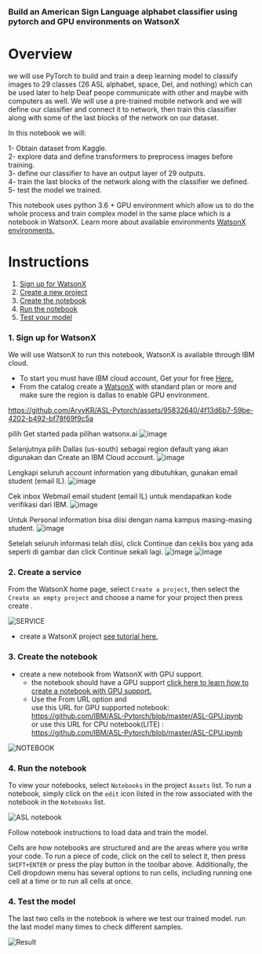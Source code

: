 ### Build an American Sign Language alphabet classifier using pytorch and GPU environments on WatsonX 


# Overview

we will use PyTorch to build and train a deep learning model to classify images to 29 classes (26 ASL alphabet, space, Del, and nothing) which can be used later to help Deaf peope communicate with other and maybe with computers as well. We will use a pre-trained mobile network and we will define our classifier and connect it to network, then train this classifier along with some of the last blocks of the network on our dataset.

In this notebook we will:

1- Obtain dataset from Kaggle.  
2- explore data and define transformers to preprocess images before training.  
3- define our classifier to have an output layer of 29 outputs.  
4- train the last blocks of the network along with the classifier we defined.  
5- test the model we trained.  

This notebook uses python 3.6 + GPU environment which allow us to do the whole process and train complex model in the same place which is a notebook in WatsonX.
Learn more about available environments <a href="https://dataplatform.cloud.ibm.com/docs/content/wsj/analyze-data/gpu-environments.html"> WatsonX environments.</a>




# Instructions


1. [Sign up for WatsonX](#1-sign-up-for-watson-studio)
2. [Create a new project](#2-create-a-new-project)
3. [Create the notebook](#3-create-the-notebook)
4. [Run the notebook](#4-run-the-notebook)
5. [Test your model](#5-Test-the-model)

### 1. Sign up for WatsonX

We will use WatsonX to run this notebook, WatsonX is available through IBM cloud.

* To start you must have IBM cloud account, Get your for free <a href="https://cloud.ibm.com/registration">Here.</a>   
* From the catalog create a <a href="https://cloud.ibm.com/catalog/services/watsonx">WatsonX</a> with standard plan or more and make sure the region is dallas to enable GPU environment.  



https://github.com/ArvyKR/ASL-Pytorch/assets/95832640/4f13d6b7-59be-4202-b492-bf78f69f9c5a

pilih Get started pada pilihan watsonx.ai
![image](https://github.com/ArvyKR/ASL-Pytorch/assets/95832640/6366965c-aeec-451e-9c4d-3fea78f59ffd)

Selanjutnya pilih Dallas (us-south) sebagai region default yang akan digunakan dan Create an IBM Cloud account.
![image](https://github.com/ArvyKR/ASL-Pytorch/assets/95832640/10e5eece-fedf-44e9-93b9-cb589f7f53fe)

Lengkapi seluruh account information yang dibutuhkan, gunakan email student (email IL).
![image](https://github.com/ArvyKR/ASL-Pytorch/assets/95832640/a21072bd-18d0-42ca-85fa-42138d6830cf)

Cek inbox Webmail email student (email IL) untuk mendapatkan kode verifikasi dari IBM.
![image](https://github.com/ArvyKR/ASL-Pytorch/assets/95832640/ece369bf-d493-4ed7-9bb9-91b0266671ef)

Untuk Personal information bisa diisi dengan nama kampus masing-masing student.
![image](https://github.com/ArvyKR/ASL-Pytorch/assets/95832640/f765723e-cf12-4724-8ac1-fd26349f2bc1)

Setelah seluruh informasi telah diisi, click Continue dan ceklis box yang ada seperti di gambar dan click Continue sekali lagi.
![image](https://github.com/ArvyKR/ASL-Pytorch/assets/95832640/4e68b50a-56e2-4733-8dc2-202389456e1c)
![image](https://github.com/ArvyKR/ASL-Pytorch/assets/95832640/be22a165-71f4-474c-bac7-f3932699ba7e)



### 2. Create a service


From the WatsonX home page, select `Create a project`, then select the `Create an empty project` and choose a name for your project then press create .

![SERVICE](https://github.com/ArvyKR/ASL-Pytorch/assets/95832640/c45bc32d-9394-4ddf-be49-a92e63862457)

* create a WatsonX project <a href="https://www.youtube.com/watch?v=-CUi8GezG1I">see tutorial here.</a>  

### 3. Create the notebook 

* create a new notebook from WatsonX with GPU support.    
    * the notebook should have a GPU support <a href="https://www.youtube.com/watch?v=RNIWtpnNBoo">click here to learn how to create a notebook with GPU support.</a>
    * Use the From URL option and    
    use this URL for GPU supported notebook: https://github.com/IBM/ASL-Pytorch/blob/master/ASL-GPU.ipynb \
    or use this URL for CPU notebook(LITE) : https://github.com/IBM/ASL-Pytorch/blob/master/ASL-CPU.ipynb

![NOTEBOOK](https://github.com/ArvyKR/ASL-Pytorch/assets/95832640/ea55b61a-38a7-46f6-ab7f-6c78465cdd3e)


### 4. Run the notebook 

To view your notebooks, select `Notebooks` in the project `Assets` list. To run a notebook, simply click on the `edit` icon listed in the row associated with the notebook in the `Notebooks` list.

![ASL notebook](https://github.com/IBM/ASL-Pytorch/blob/master/images/note.png)

Follow notebook instructions to load data and train the model.  

Cells are how notebooks are structured and are the areas where you write your code. To run a piece of code, click on the cell to select it, then press `SHIFT+ENTER` or press the play button in the toolbar above. Additionally, the Cell dropdown menu has several options to run cells, including running one cell at a time or to run all cells at once.

### 4. Test the model

The last two cells in the notebook is where we test our trained model.
run the last model many times to check different samples.

![Result](https://github.com/IBM/ASL-Pytorch/blob/master/images/result.png)







